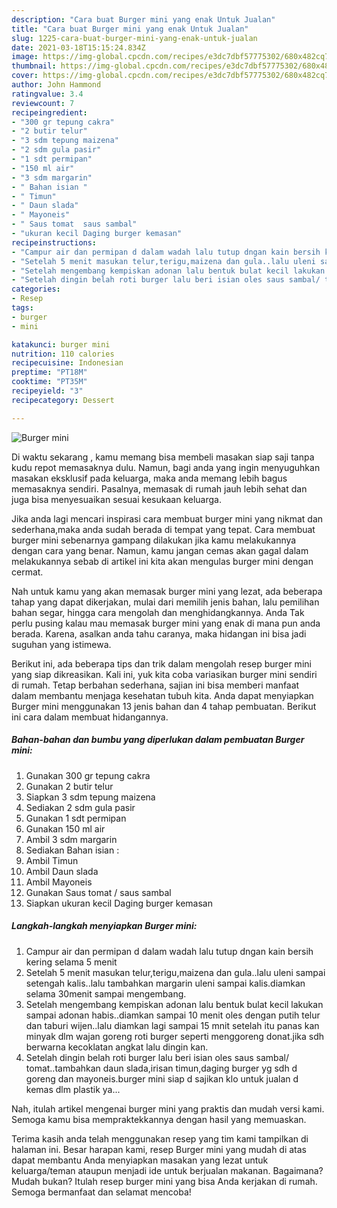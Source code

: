 ```yaml
---
description: "Cara buat Burger mini yang enak Untuk Jualan"
title: "Cara buat Burger mini yang enak Untuk Jualan"
slug: 1225-cara-buat-burger-mini-yang-enak-untuk-jualan
date: 2021-03-18T15:15:24.834Z
image: https://img-global.cpcdn.com/recipes/e3dc7dbf57775302/680x482cq70/burger-mini-foto-resep-utama.jpg
thumbnail: https://img-global.cpcdn.com/recipes/e3dc7dbf57775302/680x482cq70/burger-mini-foto-resep-utama.jpg
cover: https://img-global.cpcdn.com/recipes/e3dc7dbf57775302/680x482cq70/burger-mini-foto-resep-utama.jpg
author: John Hammond
ratingvalue: 3.4
reviewcount: 7
recipeingredient:
- "300 gr tepung cakra"
- "2 butir telur"
- "3 sdm tepung maizena"
- "2 sdm gula pasir"
- "1 sdt permipan"
- "150 ml air"
- "3 sdm margarin"
- " Bahan isian "
- " Timun"
- " Daun slada"
- " Mayoneis"
- " Saus tomat  saus sambal"
- "ukuran kecil Daging burger kemasan"
recipeinstructions:
- "Campur air dan permipan d dalam wadah lalu tutup dngan kain bersih kering selama 5 menit"
- "Setelah 5 menit masukan telur,terigu,maizena dan gula..lalu uleni sampai setengah kalis..lalu tambahkan margarin uleni sampai kalis.diamkan selama 30menit sampai mengembang."
- "Setelah mengembang kempiskan adonan lalu bentuk bulat kecil lakukan sampai adonan habis..diamkan sampai 10 menit oles dengan putih telur dan taburi wijen..lalu diamkan lagi sampai 15 mnit setelah itu panas kan minyak dlm wajan goreng roti burger seperti menggoreng donat.jika sdh berwarna kecoklatan angkat lalu dingin kan."
- "Setelah dingin belah roti burger lalu beri isian oles saus sambal/ tomat..tambahkan daun slada,irisan timun,daging burger yg sdh d goreng dan mayoneis.burger mini siap d sajikan klo untuk jualan d kemas dlm plastik ya..."
categories:
- Resep
tags:
- burger
- mini

katakunci: burger mini 
nutrition: 110 calories
recipecuisine: Indonesian
preptime: "PT18M"
cooktime: "PT35M"
recipeyield: "3"
recipecategory: Dessert

---
```



![Burger mini](https://img-global.cpcdn.com/recipes/e3dc7dbf57775302/680x482cq70/burger-mini-foto-resep-utama.jpg)

Di waktu  sekarang , kamu memang bisa membeli masakan siap saji tanpa kudu repot memasaknya dulu. Namun, bagi anda yang ingin menyuguhkan masakan eksklusif pada keluarga, maka anda memang lebih bagus memasaknya sendiri. Pasalnya, memasak di rumah jauh lebih sehat dan juga bisa menyesuaikan sesuai kesukaan keluarga.

Jika anda lagi mencari inspirasi cara membuat burger mini yang nikmat dan sederhana,maka anda sudah berada di tempat yang tepat. Cara membuat burger mini  sebenarnya gampang dilakukan jika kamu melakukannya dengan cara yang benar. Namun, kamu jangan cemas akan gagal dalam melakukannya 
sebab di artikel ini kita akan mengulas burger mini dengan cermat.  



Nah untuk kamu yang akan memasak burger mini yang lezat, ada beberapa tahap yang dapat dikerjakan, mulai dari memilih jenis bahan, lalu pemilihan bahan segar, hingga cara mengolah dan menghidangkannya. Anda Tak perlu pusing kalau mau memasak burger mini yang enak di mana pun anda berada. Karena, asalkan anda  tahu caranya, maka hidangan ini bisa jadi suguhan yang istimewa.

Berikut ini, ada beberapa tips dan trik dalam mengolah resep burger mini yang siap dikreasikan. Kali ini, yuk kita coba variasikan burger mini sendiri di rumah. Tetap berbahan sederhana, sajian ini bisa memberi manfaat dalam membantu menjaga kesehatan tubuh kita. Anda dapat menyiapkan Burger mini menggunakan 13 jenis bahan dan 4 tahap pembuatan. Berikut ini cara dalam membuat hidangannya.

<!--inarticleads1-->

##### Bahan-bahan dan bumbu yang diperlukan dalam pembuatan Burger mini:

1. Gunakan 300 gr tepung cakra
1. Gunakan 2 butir telur
1. Siapkan 3 sdm tepung maizena
1. Sediakan 2 sdm gula pasir
1. Gunakan 1 sdt permipan
1. Gunakan 150 ml air
1. Ambil 3 sdm margarin
1. Sediakan  Bahan isian :
1. Ambil  Timun
1. Ambil  Daun slada
1. Ambil  Mayoneis
1. Gunakan  Saus tomat / saus sambal
1. Siapkan ukuran kecil Daging burger kemasan




<!--inarticleads2-->

##### Langkah-langkah menyiapkan Burger mini:

1. Campur air dan permipan d dalam wadah lalu tutup dngan kain bersih kering selama 5 menit
1. Setelah 5 menit masukan telur,terigu,maizena dan gula..lalu uleni sampai setengah kalis..lalu tambahkan margarin uleni sampai kalis.diamkan selama 30menit sampai mengembang.
1. Setelah mengembang kempiskan adonan lalu bentuk bulat kecil lakukan sampai adonan habis..diamkan sampai 10 menit oles dengan putih telur dan taburi wijen..lalu diamkan lagi sampai 15 mnit setelah itu panas kan minyak dlm wajan goreng roti burger seperti menggoreng donat.jika sdh berwarna kecoklatan angkat lalu dingin kan.
1. Setelah dingin belah roti burger lalu beri isian oles saus sambal/ tomat..tambahkan daun slada,irisan timun,daging burger yg sdh d goreng dan mayoneis.burger mini siap d sajikan klo untuk jualan d kemas dlm plastik ya...




Nah, itulah artikel mengenai  burger mini  yang praktis dan mudah versi kami. Semoga kamu bisa mempraktekkannya dengan hasil yang memuaskan. 

Terima kasih anda telah menggunakan resep yang tim kami tampilkan di halaman ini. Besar harapan kami, resep  Burger mini yang mudah di atas dapat membantu Anda menyiapkan masakan yang lezat untuk keluarga/teman ataupun menjadi ide untuk berjualan makanan. Bagaimana? Mudah bukan? Itulah resep burger mini yang bisa Anda kerjakan di rumah. Semoga bermanfaat dan selamat mencoba!

